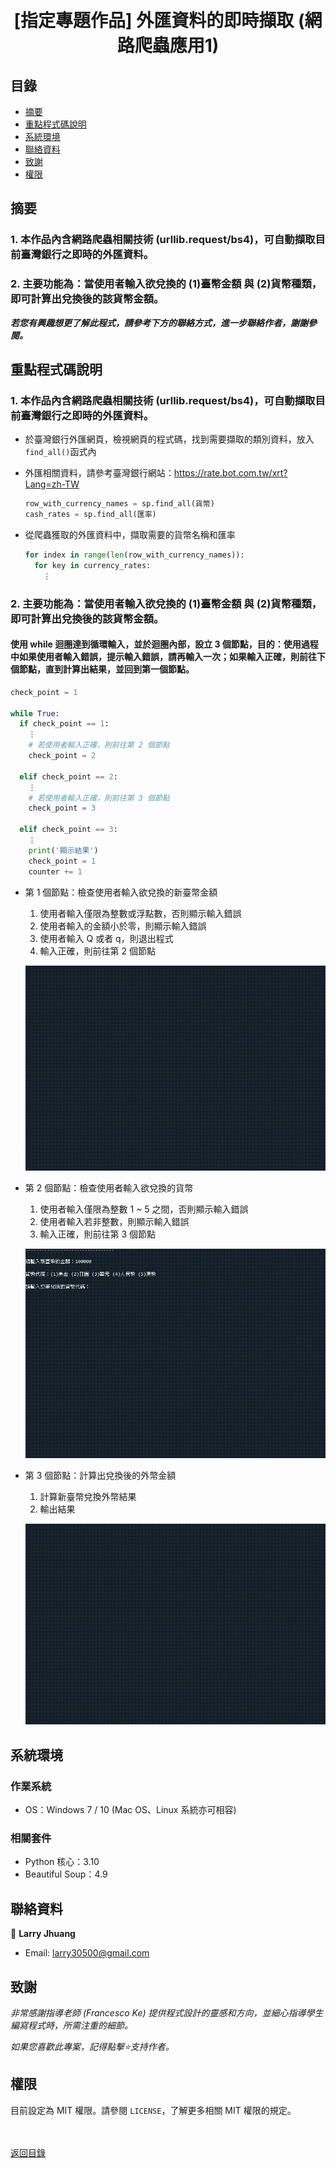 <h1 align="center">
  <br>
  [指定專題作品] 外匯資料的即時擷取 (網路爬蟲應用1)
</h1>


## 目錄
* [摘要](#摘要)
* [重點程式碼說明](#重點說明)
* [系統環境](#系統環境)
* [聯絡資料](#聯絡資料)
* [致謝](#致謝)
* [權限](#權限)


## 摘要
### 1. 本作品內含網路爬蟲相關技術 (urllib.request/bs4)，可自動擷取目前臺灣銀行之即時的外匯資料。
### 2. 主要功能為：當使用者輸入欲兌換的 (1)臺幣金額 與 (2)貨幣種類，即可計算出兌換後的該貨幣金額。

<strong><em>若您有興趣想更了解此程式，請參考下方的聯絡方式，進一步聯絡作者，謝謝參閱。</em></strong>


## 重點程式碼說明
### 1. 本作品內含網路爬蟲相關技術 (urllib.request/bs4)，可自動擷取目前臺灣銀行之即時的外匯資料。
  
* 於臺灣銀行外匯網頁，檢視網頁的程式碼，找到需要擷取的類別資料，放入`find_all()`函式內
* 外匯相關資料，請參考臺灣銀行網站：https://rate.bot.com.tw/xrt?Lang=zh-TW
  ```python
  row_with_currency_names = sp.find_all(貨幣)
  cash_rates = sp.find_all(匯率)
  ```
  
* 從爬蟲獲取的外匯資料中，擷取需要的貨幣名稱和匯率
  ```python
  for index in range(len(row_with_currency_names)):
    for key in currency_rates:
      ⋮
  ```
  
### 2. 主要功能為：當使用者輸入欲兌換的 (1)臺幣金額 與 (2)貨幣種類，即可計算出兌換後的該貨幣金額。
#### 使用 while 迴圈達到循環輸入，並於迴圈內部，設立 3 個節點，目的：使用過程中如果使用者輸入錯誤，提示輸入錯誤，請再輸入一次；如果輸入正確，則前往下個節點，直到計算出結果，並回到第一個節點。
  ```python
  check_point = 1
  
  while True:
    if check_point == 1:
      ⋮
      # 若使用者輸入正確，則前往第 2 個節點
      check_point = 2
      
    elif check_point == 2:
      ⋮
      # 若使用者輸入正確，則前往第 3 個節點
      check_point = 3
      
    elif check_point == 3:
      ⋮
      print('顯示結果')
      check_point = 1
      counter += 1
  ```
  * 第 1 個節點：檢查使用者輸入欲兌換的新臺幣金額
    1. 使用者輸入僅限為整數或浮點數，否則顯示輸入錯誤
    2. 使用者輸入的金額小於零，則顯示輸入錯誤
    3. 使用者輸入 Q 或者 q，則退出程式
    4. 輸入正確，則前往第 2 個節點
    
    ![conversion_point01](images/conversion_point01.gif)

  * 第 2 個節點：檢查使用者輸入欲兌換的貨幣
    1. 使用者輸入僅限為整數 1 ~ 5 之間，否則顯示輸入錯誤
    2. 使用者輸入若非整數，則顯示輸入錯誤
    3. 輸入正確，則前往第 3 個節點
    
    ![conversion_point02](images/conversion_point02.gif)
  
  * 第 3 個節點：計算出兌換後的外幣金額
    1. 計算新臺幣兌換外幣結果
    2. 輸出結果

    ![conversion_point03](images/conversion_point03.gif)


## 系統環境
### 作業系統
* OS：Windows 7 / 10 (Mac OS、Linux 系統亦可相容)

### 相關套件
* Python 核心：3.10
* Beautiful Soup：4.9


## 聯絡資料
👤 **Larry Jhuang**
  * Email: larry30500@gmail.com


## 致謝
*非常感謝指導老師 (Francesco Ke) 提供程式設計的靈感和方向，並細心指導學生編寫程式時，所需注重的細節。*

*如果您喜歡此專案，記得點擊⭐️支持作者。*


## 權限
目前設定為 MIT 權限。請參閱 `LICENSE`，了解更多相關 MIT 權限的規定。

<br><br>[返回目錄](#目錄)

